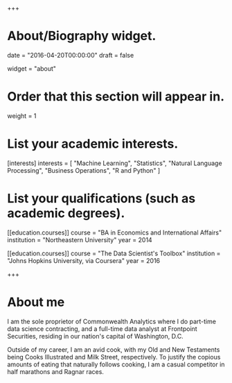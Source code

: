 +++
# About/Biography widget.

date = "2016-04-20T00:00:00"
draft = false

widget = "about"

# Order that this section will appear in.
weight = 1

# List your academic interests.
[interests]
  interests = [
    "Machine Learning",
    "Statistics",
    "Natural Language Processing",
    "Business Operations",
	"R and Python"
  ]

# List your qualifications (such as academic degrees).
[[education.courses]]
  course = "BA in Economics and International Affairs"
  institution = "Northeastern University"
  year = 2014

[[education.courses]]
  course = "The Data Scientist's Toolbox"
  institution = "Johns Hopkins University, via Coursera"
  year = 2016
 
+++

# About me

I am the sole proprietor of Commonwealth Analytics where I do part-time data science contracting, and a full-time data analyst at Frontpoint Securities, residing in our nation's capital of Washington, D.C.

Outside of my career, I am an avid cook, with my Old and New Testaments being Cooks Illustrated and Milk Street, respectively.  To justify the copious amounts of eating that naturally follows cooking, I am a casual competitor in half marathons and Ragnar races.